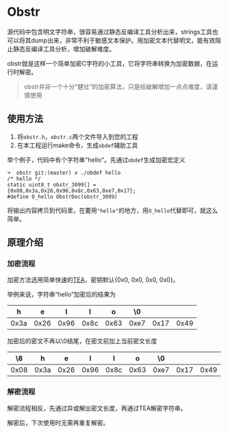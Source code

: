 # Obstr

源代码中包含明文字符串，很容易通过静态反编译工具分析出来，strings工具也可以将其dump出来，非常不利于敏感文本保护。用加密文本代替明文，能有效阻止静态反编译工具分析，增加破解难度。

obstr就是这样一个简单加密C字符的小工具，它将字符串转换为加密数据，在运行时解密。

> obstr并非一个十分“健壮”的加密算法，只是给破解增加一点点难度，请谨慎使用

## 使用方法

1. 将`obstr.h`，`obstr.c`两个文件导入到您的工程
2. 在本工程运行make命令，生成`obdef`辅助工具

举个例子，代码中有个字符串"hello"。先通过`obdef`生成加密宏定义
```
➜  obstr git:(master) ✗ ./obdef hello
/* hello */
static uint8_t obstr_3099[] = {0x08,0x3a,0x26,0x96,0x8c,0x63,0xe7,0x17};
#define O_hello ObstrDec(obstr_3099)
```

将输出内容拷贝到代码里，在要用`"hello"`的地方，用`O_hello`代替即可，就这么简单。

## 原理介绍

### 加密流程

加密方法选用简单快速的[TEA](https://en.wikipedia.org/wiki/XTEA)，密钥默认{0x0, 0x0, 0x0, 0x0}。

举例来说，字符串“hello”加密后的结果为

|  h   |  e   |  l   |  l   |  o   |  \0  |      |      |
| :--: | :--: | :--: | :--: | :--: | :--: | :--: | :--: |
| 0x3a | 0x26 | 0x96 | 0x8c | 0x63 | 0xe7 | 0x17 | 0x49 |

加密后的密文不再以\0结尾，在密文前加上当前密文长度

|  \8  |  h   |  e   |  l   |  l   |  o   |  \0  |      |      |
| :--: | :--: | :--: | :--: | :--: | :--: | :--: | :--: | :--: |
| 0x08 | 0x3a | 0x26 | 0x96 | 0x8c | 0x63 | 0xe7 | 0x17 | 0x49 |



### 解密流程

解密流程相反，先通过异或解出密文长度，再通过TEA解密字符串。

解密后，下次使用时无需再重复解密。

